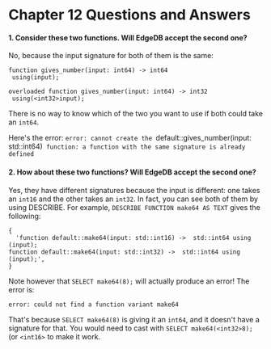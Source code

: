 # Chapter 12 Questions and Answers

#### 1. Consider these two functions. Will EdgeDB accept the second one?

No, because the input signature for both of them is the same:

```
function gives_number(input: int64) -> int64
 using(input);
 
overloaded function gives_number(input: int64) -> int32
 using(<int32>input);
```

There is no way to know which of the two you want to use if both could take an `int64`.

Here's the error: `error: cannot create the `default::gives_number(input: std::int64)` function: a function with the same signature is already defined`

#### 2. How about these two functions? Will EdgeDB accept the second one?

Yes, they have different signatures because the input is different: one takes an `int16` and the other takes an `int32`. In fact, you can see both of them by using DESCRIBE. For example, `DESCRIBE FUNCTION make64 AS TEXT` gives the following:

```
{
  'function default::make64(input: std::int16) ->  std::int64 using (input);
function default::make64(input: std::int32) ->  std::int64 using (input);',
}
```

Note however that `SELECT make64(8);` will actually produce an error! The error is:

```
error: could not find a function variant make64
```

That's because `SELECT make64(8)` is giving it an `int64`, and it doesn't have a signature for that. You would need to cast with `SELECT make64(<int32>8);` (or `<int16>` to make it work.
